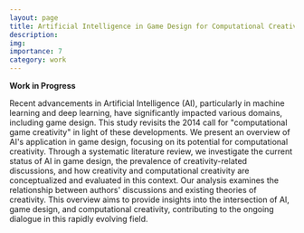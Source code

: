 ```yaml
---
layout: page
title: Artificial Intelligence in Game Design for Computational Creativity
description: 
img:
importance: 7
category: work
---
```


**Work in Progress**

Recent advancements in Artificial Intelligence (AI), particularly in machine learning and deep learning, have significantly impacted various domains, including game design. This study revisits the 2014 call for "computational game creativity" in light of these developments. We present an overview of AI's application in game design, focusing on its potential for computational creativity. Through a systematic literature review, we investigate the current status of AI in game design, the prevalence of creativity-related discussions, and how creativity and computational creativity are conceptualized and evaluated in this context. Our analysis examines the relationship between authors' discussions and existing theories of creativity. This overview aims to provide insights into the intersection of AI, game design, and computational creativity, contributing to the ongoing dialogue in this rapidly evolving field.
